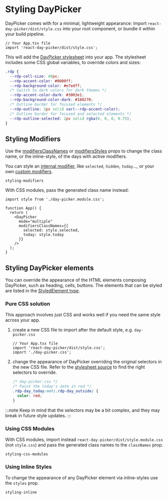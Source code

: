 # Styling DayPicker

DayPicker comes with for a minimal, lightweight appearance: import `react-day-picker/dist/style.css` into your root component, or bundle it within your build pipeline.

```tsx
// Your App.tsx file
import 'react-day-picker/dist/style.css';
```

This will add the [DayPicker stylesheet](https://github.com/gpbl/react-day-picker/blob/master/packages/react-day-picker/src/style.css#L29) into your app. The stylesheet includes some CSS global variables, to override colors and sizes:

```css
.rdp {
  --rdp-cell-size: 40px;
  --rdp-accent-color: #0000ff;
  --rdp-background-color: #e7edff;
  /* Switch to dark colors for dark themes */
  --rdp-accent-color-dark: #3003e1;
  --rdp-background-color-dark: #180270;
  /* Outline border for focused elements */
  --rdp-outline: 2px solid var(--rdp-accent-color);
  /* Outline border for focused and selected elements */
  --rdp-outline-selected: 2px solid rgba(0, 0, 0, 0.75);
}
```

## Styling Modifiers

Use the [modifiersClassNames](/api/interfaces/daypickerdefaultprops#modifiersclassnames) or [modifiersStyles](/api/interfaces/daypickerdefaultprops#modifiersstyles) props to change the class name, or the inline-style, of the days with active modifiers.

You can style an [internal modifier](/api/enums/InternalModifier), like `selected`, `hidden`, `today`..., or your own [custom modifiers](/basics/modifiers#custom-modifiers).

```include-example
styling-modifiers
```

With CSS modules, pass the generated class name instead:

```tsx
import style from './day-picker.module.css';

function App() {
  return (
    <DayPicker
      mode="multiple"
      modifiersClassNames={{
        selected: style.selected,
        today: style.today
      }}
    />
  );
}
```

## Styling DayPicker elements

You can override the appearance of the HTML elements composing DayPicker, such as heading, cells, buttons. The elements that can be styled are listed in the [StyledElement type](/api/types/StyledElement).

### Pure CSS solution

This approach involves just CSS and works well if you need the same style across your app.

1. create a new CSS file to import after the default style, e.g. `day-picker.css`

   ```tsx
   // Your App.tsx file
   import 'react-day-picker/dist/style.css';
   import './day-picker.css';
   ```

2. change the appearance of DayPicker overriding the original selectors in the new CSS file. Refer to the [stylesheet source](https://github.com/gpbl/react-day-picker/blob/master/packages/react-day-picker/src/style.css) to find the right selectors to override.
   ```css
   /* day-picker.css */
   /* Paint the today's date in red */
   .rdp-day_today:not(.rdp-day_outside) {
     color: red;
   }
   ```

:::note
Keep in mind that the selectors may be a bit complex, and they may break in future style updates.
:::

### Using CSS Modules

With CSS modules, import instead `react-day-picker/dist/style.module.css` (not `style.css`) and pass the generated class names to the `classNames` prop.

```include-example
styling-css-modules
```

### Using Inline Styles

To change the appearance of any DayPicker element via inline-styles use the
`styles` prop.

```include-example
styling-inline
```
